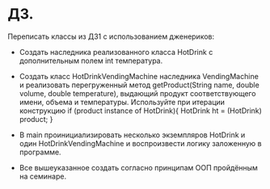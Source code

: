 # ДЗ.

Переписать классы из ДЗ1 с использованием дженериков:

- Создать наследника реализованного класса HotDrink с дополнительным полем int температура.

- Создать класс HotDrinkVendingMachine наследника VendingMachine и реализовать перегруженный метод getProduct(String name, double volume, double temperature), выдающий продукт соответствующего имени, объема и температуры. Используйте при итерации конструкцию if (product instance of HotDrink){ HotDrink ht = (HotDrink) product; }

- В main проинициализировать несколько экземпляров HotDrink и один HotDrinkVendingMachine и воспроизвести логику заложенную в программе.

- Все вышеуказанное создать согласно принципам ООП пройдённым на семинаре.